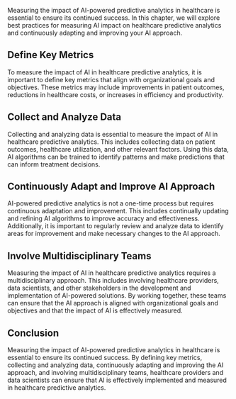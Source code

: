 

Measuring the impact of AI-powered predictive analytics in healthcare is essential to ensure its continued success. In this chapter, we will explore best practices for measuring AI impact on healthcare predictive analytics and continuously adapting and improving your AI approach.

Define Key Metrics
------------------

To measure the impact of AI in healthcare predictive analytics, it is important to define key metrics that align with organizational goals and objectives. These metrics may include improvements in patient outcomes, reductions in healthcare costs, or increases in efficiency and productivity.

Collect and Analyze Data
------------------------

Collecting and analyzing data is essential to measure the impact of AI in healthcare predictive analytics. This includes collecting data on patient outcomes, healthcare utilization, and other relevant factors. Using this data, AI algorithms can be trained to identify patterns and make predictions that can inform treatment decisions.

Continuously Adapt and Improve AI Approach
------------------------------------------

AI-powered predictive analytics is not a one-time process but requires continuous adaptation and improvement. This includes continually updating and refining AI algorithms to improve accuracy and effectiveness. Additionally, it is important to regularly review and analyze data to identify areas for improvement and make necessary changes to the AI approach.

Involve Multidisciplinary Teams
-------------------------------

Measuring the impact of AI in healthcare predictive analytics requires a multidisciplinary approach. This includes involving healthcare providers, data scientists, and other stakeholders in the development and implementation of AI-powered solutions. By working together, these teams can ensure that the AI approach is aligned with organizational goals and objectives and that the impact of AI is effectively measured.

Conclusion
----------

Measuring the impact of AI-powered predictive analytics in healthcare is essential to ensure its continued success. By defining key metrics, collecting and analyzing data, continuously adapting and improving the AI approach, and involving multidisciplinary teams, healthcare providers and data scientists can ensure that AI is effectively implemented and measured in healthcare predictive analytics.
